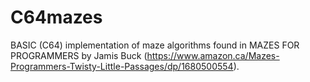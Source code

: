 # C64mazes
BASIC (C64) implementation of maze algorithms found in MAZES FOR PROGRAMMERS by Jamis Buck (https://www.amazon.ca/Mazes-Programmers-Twisty-Little-Passages/dp/1680500554).
